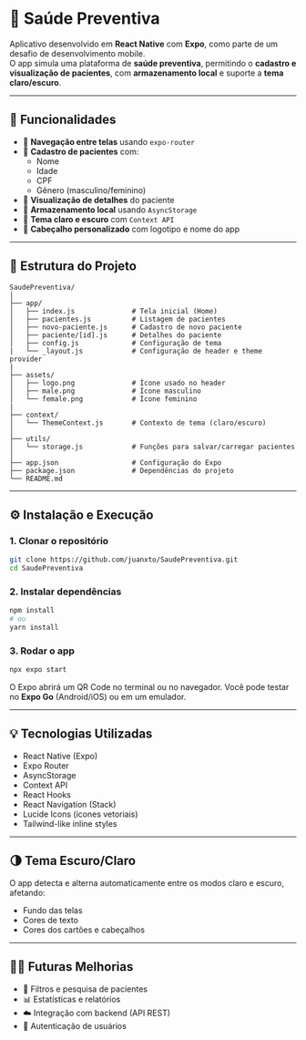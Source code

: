 # 📱 Saúde Preventiva

Aplicativo desenvolvido em **React Native** com **Expo**, como parte de um desafio de desenvolvimento mobile.  
O app simula uma plataforma de **saúde preventiva**, permitindo o **cadastro e visualização de pacientes**, com **armazenamento local** e suporte a **tema claro/escuro**.

---

## 🚀 Funcionalidades

- 🧭 **Navegação entre telas** usando `expo-router`
- 📝 **Cadastro de pacientes** com:
  - Nome
  - Idade
  - CPF
  - Gênero (masculino/feminino)
- 👀 **Visualização de detalhes** do paciente
- 💾 **Armazenamento local** usando `AsyncStorage`
- 🌙 **Tema claro e escuro** com `Context API`
- 🎨 **Cabeçalho personalizado** com logotipo e nome do app

---

## 🧩 Estrutura do Projeto

```
SaudePreventiva/
│
├── app/
│   ├── index.js              # Tela inicial (Home)
│   ├── pacientes.js          # Listagem de pacientes
│   ├── novo-paciente.js      # Cadastro de novo paciente
│   ├── paciente/[id].js      # Detalhes do paciente
│   ├── config.js             # Configuração de tema 
|   └── _layout.js            # Configuração de header e theme provider
|
├── assets/
│   ├── logo.png              # Ícone usado no header
│   ├── male.png              # Ícone masculino
│   └── female.png            # Ícone feminino  
|
├── context/
│   └── ThemeContext.js       # Contexto de tema (claro/escuro)
│
├── utils/
│   └── storage.js            # Funções para salvar/carregar pacientes
│
├── app.json                  # Configuração do Expo
├── package.json              # Dependências do projeto
└── README.md
```

---

## ⚙️ Instalação e Execução

### 1. Clonar o repositório
```bash
git clone https://github.com/juanxto/SaudePreventiva.git
cd SaudePreventiva
```

### 2. Instalar dependências
```bash
npm install
# ou
yarn install
```

### 3. Rodar o app
```bash
npx expo start
```

O Expo abrirá um QR Code no terminal ou no navegador. Você pode testar no **Expo Go** (Android/iOS) ou em um emulador.

---

## 💡 Tecnologias Utilizadas

- React Native (Expo)
- Expo Router
- AsyncStorage
- Context API
- React Hooks
- React Navigation (Stack)
- Lucide Icons (ícones vetoriais)
- Tailwind-like inline styles

---

## 🌗 Tema Escuro/Claro

O app detecta e alterna automaticamente entre os modos claro e escuro, afetando:
- Fundo das telas
- Cores de texto
- Cores dos cartões e cabeçalhos

---

## 👩‍⚕️ Futuras Melhorias

- 🧠 Filtros e pesquisa de pacientes
- 📊 Estatísticas e relatórios
- ☁️ Integração com backend (API REST)
- 🔐 Autenticação de usuários